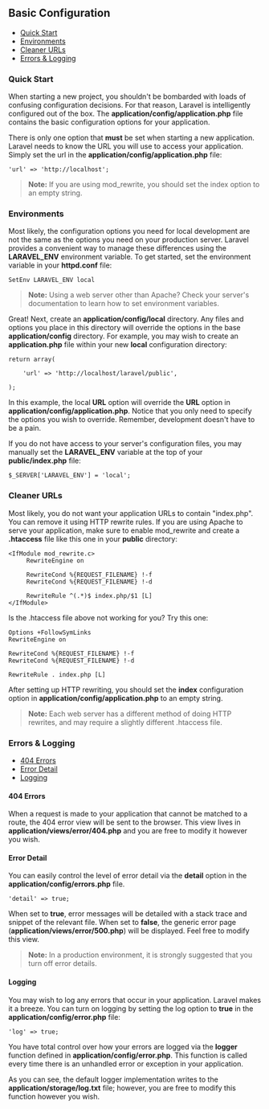 ## Basic Configuration

- [Quick Start](#quick)
- [Environments](#environments)
- [Cleaner URLs](#clean)
- [Errors & Logging](#errors)

<a name="quick"></a>
### Quick Start

When starting a new project, you shouldn't be bombarded with loads of confusing configuration decisions. For that reason, Laravel is intelligently configured out of the box. The **application/config/application.php** file contains the basic configuration options for your application.

There is only one option that **must** be set when starting a new application. Laravel needs to know the URL you will use to access your application. Simply set the url in the **application/config/application.php** file:

	'url' => 'http://localhost';

> **Note:** If you are using mod_rewrite, you should set the index option to an empty string.

<a name="environments"></a>
### Environments

Most likely, the configuration options you need for local development are not the same as the options you need on your production server. Laravel provides a convenient way to manage these differences using the **LARAVEL_ENV** environment variable. To get started, set the environment variable in your **httpd.conf** file:

	SetEnv LARAVEL_ENV local

> **Note:** Using a web server other than Apache? Check your server's documentation to learn how to set environment variables.

Great! Next, create an **application/config/local** directory. Any files and options you place in this directory will override the options in the base **application/config** directory. For example, you may wish to create an **application.php** file within your new **local** configuration directory:

	return array(

		'url' => 'http://localhost/laravel/public',

	);

In this example, the local **URL** option will override the **URL** option in **application/config/application.php**. Notice that you only need to specify the options you wish to override. Remember, development doesn't have to be a pain.

If you do not have access to your server's configuration files, you may manually set the **LARAVEL_ENV** variable at the top of your **public/index.php** file:

	$_SERVER['LARAVEL_ENV'] = 'local';

<a name="clean"></a>
### Cleaner URLs

Most likely, you do not want your application URLs to contain "index.php". You can remove it using HTTP rewrite rules. If you are using Apache to serve your application, make sure to enable mod_rewrite and create a **.htaccess** file like this one in your **public** directory:

	<IfModule mod_rewrite.c>
	     RewriteEngine on

	     RewriteCond %{REQUEST_FILENAME} !-f
	     RewriteCond %{REQUEST_FILENAME} !-d

	     RewriteRule ^(.*)$ index.php/$1 [L]
	</IfModule>

Is the .htaccess file above not working for you? Try this one:

	Options +FollowSymLinks
	RewriteEngine on

	RewriteCond %{REQUEST_FILENAME} !-f
	RewriteCond %{REQUEST_FILENAME} !-d

	RewriteRule . index.php [L]

After setting up HTTP rewriting, you should set the **index** configuration option in **application/config/application.php** to an empty string.

> **Note:** Each web server has a different method of doing HTTP rewrites, and may require a slightly different .htaccess file.

<a name="errors"></a>
### Errors & Logging

- [404 Errors](#error-404)
- [Error Detail](#error-detail)
- [Logging](#error-logging)

<a name="error-404"></a>
#### 404 Errors

When a request is made to your application that cannot be matched to a route, the 404 error view will be sent to the browser. This view lives in **application/views/error/404.php** and you are free to modify it however you wish.

<a name="error-detail"></a>
#### Error Detail

You can easily control the level of error detail via the **detail** option in the **application/config/errors.php** file.

	'detail' => true;

When set to **true**, error messages will be detailed with a stack trace and snippet of the relevant file. When set to **false**, the generic error page (**application/views/error/500.php**) will be displayed. Feel free to modify this view.

> **Note:** In a production environment, it is strongly suggested that you turn off error details.

<a name="error-logging"></a>
#### Logging

You may wish to log any errors that occur in your application. Laravel makes it a breeze. You can turn on logging by setting the log option to **true** in the **application/config/error.php** file:

	'log' => true;

You have total control over how your errors are logged via the **logger** function defined in **application/config/error.php**. This function is called every time there is an unhandled error or exception in your application. 

As you can see, the default logger implementation writes to the **application/storage/log.txt** file; however, you are free to modify this function however you wish.